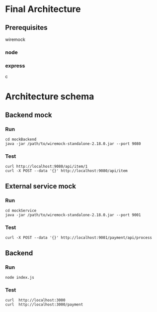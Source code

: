 # Final Architecture

## Prerequisites

wiremock

### node
### express
c

# Architecture schema


## Backend mock

### Run

```
cd mockBackend
java -jar /path/to/wiremock-standalone-2.18.0.jar --port 9080
```

### Test

```
curl http://localhost:9080/api/item/1
curl -X POST --data '{}' http://localhost:9080/api/item
```

## External service mock

### Run

```
cd mockService
java -jar /path/to/wiremock-standalone-2.18.0.jar --port 9001
```

### Test

```
curl -X POST --data '{}' http://localhost:9001/payment/api/process
```


## Backend

### Run

```
node index.js
```

### Test

```
curl  http://localhost:3000
curl  http://localhost:3000/payment
```

